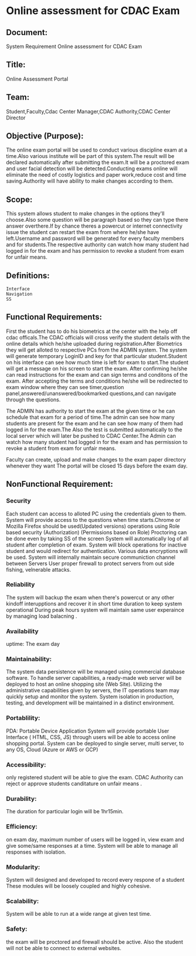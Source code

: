 # Online assessment for CDAC Exam

## Document:
System Requirement Online assessment for CDAC Exam

## Title:
Online Assessment Portal

## Team: 
Student,Faculty,Cdac Center Manager,CDAC Authority,CDAC Center Director

## Objective (Purpose):
The online exam portal will be used to conduct various discipline exam at a time.Also various institute will be part of this system.The result will be declared automatically after submitting the exam.It will be a proctored exam and user facial detection will be detected.Conducting exams online will eliminate the need of costly logistics and paper work,reduce  cost and time saving.Authority will have ability to make changes according to them.

## Scope:
This system allows student to make changes in the options they'll choose.Also some question will be paragraph based so they can type there answer overthere.If by chance theres a powercut or internet connectivity issue the student can restart the exam from where he/she have left.Username and password will be generated for every faculty members and for students.The respective authority can watch how many student had logged in for the exam and has permission to revoke a student from exam for unfair means.

## Definitions:
	
	Interface
	Navigation
	SS

## Functional Requirements:

First the student has to do his biometrics at the center with the help off cdac officals.The CDAC officials will cross verify the student details with the online details which he/she uploaded during registration.After Biometrics they will get alloted to respective PCs from the ADMIN system.
The system will generate temporary LoginID and key for that particular student.Student on his interface can see how much time is left for exam to start.The student will get a message on his screen to start the exam. 
After confirming he/she can read instructions for the exam and can sign terms and conditons of the exam. 
After accepting the terms and conditions he/she will be redirected to exam window where they can see timer,question panel,answered/unanswered/bookmarked questions,and can navigate through the questions.

The ADMIN has authority to start the exam at the given time or he can schedule that exam for a period of time.The admin can see how many students are present for the exam and he can see how many of them had logged in for the exam.The Also the test is submitted automatically to the local server which will later be pushed to CDAC Center.The Admin can watch how many student had logged in for the exam and has permission to revoke a student from exam for unfair means.

Faculty can create, upload and make changes to the exam paper directory whenever they want
The portal will be closed 15 days before the exam day.

## NonFunctional Requirement:

### Security
Each student can access to alloted PC using the credentials given to them.
System will provide access to  the questions when time starts.Chrome or Mozilla Firefox should be used(Updated versions) 
operations using Role based security (Authorization) (Permissions based on Role)
Proctoring can be done even by taking SS of the screen
System will automatically log of  all student after completion of exam.
System will block operations for inactive  student and would redirect for authentication.
Various data encryptions will be used.
System  will internally maintain secure communiction channel between Servers 
User proper firewall to protect servers from out side fishing, velnerable attacks.


### Reliability
The system will backup the exam when there's powercut or any other kindoff interupptions and recover it in short time duration to keep system operational
During peak hours system will maintain same user experaince by managing load balacning .

### Availability
uptime:   The exam day
	
### Maintainability:
The system data persistence will be managed using commercial database software.
To handle server capabilities, a ready-made web server will be deployed to host an online shopping site (Web Site).
Utilizing the administrative capabilities given by servers, the IT operations team may quickly setup and monitor the system.
System isolation in production, testing, and development will be maintained in a distinct environment.

### Portablility:
PDA: Portable Device Application
System will provide portable User Interface ( HTML, CSS, JS) through  users will be able to access online shopping portal.
System can be deployed to single server, multi server, to any OS, Cloud (Azure or AWS or GCP)

### Accessibility:
only registered student will be able to give the exam.
CDAC Authority can reject or approve students canditature on unfair means .

### Durability:
The duration for particular login will be 1hr15min.

### Efficiency:
on exam day, maximum number of users  will be logged in, view exam and give some/same responses at a time.
System will be able to manage all responses with isolation.

### Modularity:
System will designed and developed to record every respone of a student
These modules will be loosely coupled and highly cohesive.
	
### Scalability:
System will be able  to  run at a wide range at given test time.

### Safety:	
the exam will be proctored and firewall should be active.
Also the student will not be able to connect to external websites.